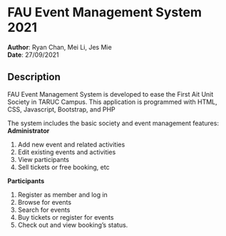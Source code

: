 # FAU Event Management System 2021
**Author**: Ryan Chan, Mei Li, Jes Mie  
**Date**: 27/09/2021

## Description
FAU Event Management System is developed to ease the First Ait Unit Society in TARUC Campus. This application is programmed with HTML, CSS, Javascript, Bootstrap, and PHP  
  
The system includes the basic society and event management features:
**Administrator**  
  1. Add new event and related activities
  2. Edit existing events and activities
  3. View participants
  4. Sell tickets or free booking, etc
     
**Participants**
  1. Register as member and log in
  2. Browse for events
  3. Search for events
  4. Buy tickets or register for events
  5. Check out and view booking’s status.
